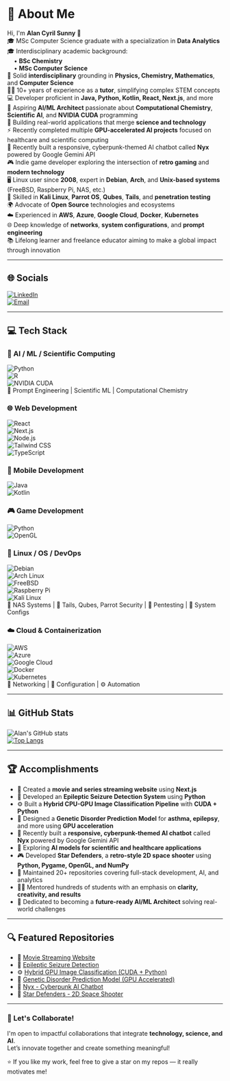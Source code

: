 # 💫 About Me

Hi, I'm **Alan Cyril Sunny** 👋  
🎓 MSc Computer Science graduate with a specialization in **Data Analytics**  
🎓 Interdisciplinary academic background:  
&nbsp;&nbsp;&nbsp;&nbsp;• **BSc Chemistry**  
&nbsp;&nbsp;&nbsp;&nbsp;• **MSc Computer Science**  
🌱 Solid **interdisciplinary** grounding in **Physics, Chemistry, Mathematics**, and **Computer Science**  
👨‍🏫 10+ years of experience as a **tutor**, simplifying complex STEM concepts  
💻 Developer proficient in **Java, Python, Kotlin, React, Next.js**, and more  
🧠 Aspiring **AI/ML Architect** passionate about **Computational Chemistry**, **Scientific AI**, and **NVIDIA CUDA** programming  
🚀 Building real-world applications that merge **science and technology**  
⚡ Recently completed multiple **GPU-accelerated AI projects** focused on healthcare and scientific computing  
🤖 Recently built a responsive, cyberpunk-themed AI chatbot called **Nyx** powered by Google Gemini API  
🎮 Indie game developer exploring the intersection of **retro gaming** and **modern technology**  
🖥️ Linux user since **2008**, expert in **Debian**, **Arch**, and **Unix-based systems** (FreeBSD, Raspberry Pi, NAS, etc.)  
🔐 Skilled in **Kali Linux**, **Parrot OS**, **Qubes**, **Tails**, and **penetration testing**  
🌍 Advocate of **Open Source** technologies and ecosystems  
☁️ Experienced in **AWS**, **Azure**, **Google Cloud**, **Docker**, **Kubernetes**  
🌐 Deep knowledge of **networks**, **system configurations**, and **prompt engineering**  
📚 Lifelong learner and freelance educator aiming to make a global impact through innovation  

---

## 🌐 Socials

[![LinkedIn](https://img.shields.io/badge/LinkedIn-blue?logo=linkedin&logoColor=white)](https://www.linkedin.com/in/alan-cyril-33aa8178/)  
[![Email](https://img.shields.io/badge/Email-alan_cyril%40yahoo.com-red?style=for-the-badge&logo=gmail&logoColor=white)](mailto:alan_cyril@yahoo.com)

---

## 💻 Tech Stack

### 🧠 AI / ML / Scientific Computing  
![Python](https://img.shields.io/badge/Python-3776AB?style=for-the-badge&logo=python&logoColor=white)  
![R](https://img.shields.io/badge/R-276DC3?style=for-the-badge&logo=r&logoColor=white)  
![NVIDIA CUDA](https://img.shields.io/badge/NVIDIA%20CUDA-76B900?style=for-the-badge&logo=nvidia&logoColor=white)  
🧠 Prompt Engineering | Scientific ML | Computational Chemistry

### 🌐 Web Development  
![React](https://img.shields.io/badge/React-61DAFB?style=for-the-badge&logo=react&logoColor=black)  
![Next.js](https://img.shields.io/badge/Next.js-000000?style=for-the-badge&logo=next.js&logoColor=white)  
![Node.js](https://img.shields.io/badge/Node.js-339933?style=for-the-badge&logo=nodedotjs&logoColor=white)  
![Tailwind CSS](https://img.shields.io/badge/Tailwind%20CSS-06B6D4?style=for-the-badge&logo=tailwindcss&logoColor=white)  
![TypeScript](https://img.shields.io/badge/TypeScript-3178C6?style=for-the-badge&logo=typescript&logoColor=white)

### 📱 Mobile Development  
![Java](https://img.shields.io/badge/Java-007396?style=for-the-badge&logo=java&logoColor=white)  
![Kotlin](https://img.shields.io/badge/Kotlin-0095D5?style=for-the-badge&logo=kotlin&logoColor=white)

### 🎮 Game Development  
![Python](https://img.shields.io/badge/Python-3776AB?style=for-the-badge&logo=python&logoColor=white)  
![OpenGL](https://img.shields.io/badge/OpenGL-5586A4?style=for-the-badge&logo=opengl&logoColor=white)  

### 🐧 Linux / OS / DevOps  
![Debian](https://img.shields.io/badge/Debian-A81D33?style=for-the-badge&logo=debian&logoColor=white)  
![Arch Linux](https://img.shields.io/badge/Arch%20Linux-1793D1?style=for-the-badge&logo=arch-linux&logoColor=white)  
![FreeBSD](https://img.shields.io/badge/FreeBSD-AB2B28?style=for-the-badge&logo=freebsd&logoColor=white)  
![Raspberry Pi](https://img.shields.io/badge/Raspberry%20Pi-C51A4A?style=for-the-badge&logo=raspberrypi&logoColor=white)  
![Kali Linux](https://img.shields.io/badge/Kali%20Linux-557C94?style=for-the-badge&logo=kalilinux&logoColor=white)  
💾 NAS Systems | 🧪 Tails, Qubes, Parrot Security | 🔐 Pentesting | 🧩 System Configs

### ☁️ Cloud & Containerization  
![AWS](https://img.shields.io/badge/AWS-232F3E?style=for-the-badge&logo=amazon-aws&logoColor=white)  
![Azure](https://img.shields.io/badge/Azure-0078D4?style=for-the-badge&logo=microsoftazure&logoColor=white)  
![Google Cloud](https://img.shields.io/badge/Google%20Cloud-4285F4?style=for-the-badge&logo=googlecloud&logoColor=white)  
![Docker](https://img.shields.io/badge/Docker-2496ED?style=for-the-badge&logo=docker&logoColor=white)  
![Kubernetes](https://img.shields.io/badge/Kubernetes-326CE5?style=for-the-badge&logo=kubernetes&logoColor=white)  
🧠 Networking | 🔧 Configuration | ⚙️ Automation

---

## 📊 GitHub Stats

![Alan's GitHub stats](https://github-readme-stats.vercel.app/api?username=dragonpilee&show_icons=true&theme=radical)  
[![Top Langs](https://github-readme-stats.vercel.app/api/top-langs/?username=dragonpilee&layout=compact&theme=radical)](https://github.com/anuraghazra/github-readme-stats)

---

## 🏆 Accomplishments

- 🎥 Created a **movie and series streaming website** using **Next.js**  
- 🧠 Developed an **Epileptic Seizure Detection System** using **Python**  
- ⚙️ Built a **Hybrid CPU-GPU Image Classification Pipeline** with **CUDA + Python**  
- 🧬 Designed a **Genetic Disorder Prediction Model** for **asthma, epilepsy**, and more using **GPU acceleration**  
- 🤖 Recently built a **responsive, cyberpunk-themed AI chatbot** called **Nyx** powered by Google Gemini API  
- 🔬 Exploring **AI models for scientific and healthcare applications**  
- 🎮 Developed **Star Defenders**, a **retro-style 2D space shooter** using **Python, Pygame, OpenGL, and NumPy**  
- 📘 Maintained 20+ repositories covering full-stack development, AI, and analytics  
- 👨‍🏫 Mentored hundreds of students with an emphasis on **clarity, creativity, and results**  
- 🎯 Dedicated to becoming a **future-ready AI/ML Architect** solving real-world challenges

---

## 🔍 Featured Repositories

- 🎥 [Movie Streaming Website](https://cinegeek-beta.vercel.app/)  
- 🧠 [Epileptic Seizure Detection](https://github.com/dragonpilee/Epileptic-Seizure-Detection-System)  
- ⚙️ [Hybrid GPU Image Classification (CUDA + Python)](https://github.com/dragonpilee/Hybrid-GPU-Image-Classification-Pipeline)  
- 🧬 [Genetic Disorder Prediction Model (GPU Accelerated)](https://github.com/dragonpilee/Genetic-Disorder-Prediction-Model-Trainer-GPU-Accelerated)  
- 🤖 [Nyx - Cyberpunk AI Chatbot](https://github.com/dragonpilee/NYX---Digital-Interface)  
- 🌌 [Star Defenders - 2D Space Shooter](https://github.com/dragonpilee/Star-Defenders)  

---

### 🤝 Let's Collaborate!

I'm open to impactful collaborations that integrate **technology, science, and AI**.  
Let’s innovate together and create something meaningful!

⭐ If you like my work, feel free to give a star on my repos — it really motivates me!
